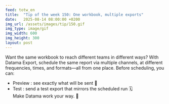 ```yaml
---
feed: totw_en
title:  "Tip of the week 150: One workbook, multiple exports"
date:   2025-08-14 08:00:00 +0200
img_url: /assets/images/tip/150.gif
img_type: image/gif
img_width: 600
img_height: 300
layout: post
---
```


Want the same workbook to reach different teams in different ways? With Datama Export, schedule the same report via multiple channels, at different frequencies, times, and formats—all from one place.
Before scheduling, you can:
* Preview : see exactly what will be sent 📧
* Test : send a test export that mirrors the scheduled run 🗓️  
Make Datama work your way. 🚀
